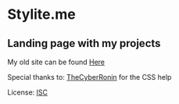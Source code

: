 # Stylite.me
## Landing page with my projects

My old site can be found [Here](https://github.com/Stylite/stylite.github.io-old/)

Special thanks to: [TheCyberRonin](https://github.com/TheCyberRonin) for the CSS help

License: [ISC](https://opensource.org/licenses/ISC)